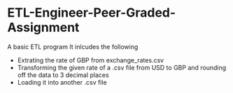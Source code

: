 # ETL-Engineer-Peer-Graded-Assignment
A basic ETL program
It inlcudes the following
- Extrating the rate of GBP from exchange_rates.csv
- Transforming the given rate of a .csv file from USD to GBP and rounding off the data to 3 decimal places
- Loading it into another .csv file
